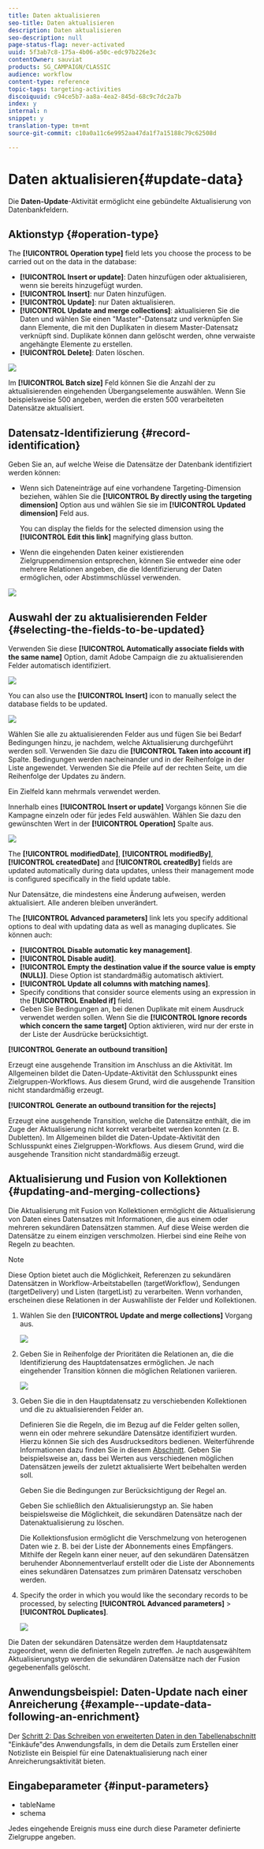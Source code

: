 ```yaml
---
title: Daten aktualisieren
seo-title: Daten aktualisieren
description: Daten aktualisieren
seo-description: null
page-status-flag: never-activated
uuid: 5f3ab7c8-175a-4b06-a50c-edc97b226e3c
contentOwner: sauviat
products: SG_CAMPAIGN/CLASSIC
audience: workflow
content-type: reference
topic-tags: targeting-activities
discoiquuid: c94ce5b7-aa8a-4ea2-845d-68c9c7dc2a7b
index: y
internal: n
snippet: y
translation-type: tm+mt
source-git-commit: c10a0a11c6e9952aa47da1f7a15188c79c62508d

---
```



# Daten aktualisieren{#update-data}

Die **Daten-Update**-Aktivität ermöglicht eine gebündelte Aktualisierung von Datenbankfeldern.

## Aktionstyp {#operation-type}

The **[!UICONTROL Operation type]** field lets you choose the process to be carried out on the data in the database:

* **[!UICONTROL Insert or update]**: Daten hinzufügen oder aktualisieren, wenn sie bereits hinzugefügt wurden.
* **[!UICONTROL Insert]**: nur Daten hinzufügen.
* **[!UICONTROL Update]**: nur Daten aktualisieren.
* **[!UICONTROL Update and merge collections]**: aktualisieren Sie die Daten und wählen Sie einen &quot;Master&quot;-Datensatz und verknüpfen Sie dann Elemente, die mit den Duplikaten in diesem Master-Datensatz verknüpft sind. Duplikate können dann gelöscht werden, ohne verwaiste angehängte Elemente zu erstellen.
* **[!UICONTROL Delete]**: Daten löschen.

![](assets/s_advuser_update_data_1.png)

Im **[!UICONTROL Batch size]** Feld können Sie die Anzahl der zu aktualisierenden eingehenden Übergangselemente auswählen. Wenn Sie beispielsweise 500 angeben, werden die ersten 500 verarbeiteten Datensätze aktualisiert.

## Datensatz-Identifizierung {#record-identification}

Geben Sie an, auf welche Weise die Datensätze der Datenbank identifiziert werden können:

* Wenn sich Dateneinträge auf eine vorhandene Targeting-Dimension beziehen, wählen Sie die **[!UICONTROL By directly using the targeting dimension]** Option aus und wählen Sie sie im **[!UICONTROL Updated dimension]** Feld aus.

   You can display the fields for the selected dimension using the **[!UICONTROL Edit this link]** magnifying glass button.

* Wenn die eingehenden Daten keiner existierenden Zielgruppendimension entsprechen, können Sie entweder eine oder mehrere Relationen angeben, die die Identifizierung der Daten ermöglichen, oder Abstimmschlüssel verwenden.

![](assets/s_advuser_update_data_2.png)

## Auswahl der zu aktualisierenden Felder {#selecting-the-fields-to-be-updated}

Verwenden Sie diese **[!UICONTROL Automatically associate fields with the same name]** Option, damit Adobe Campaign die zu aktualisierenden Felder automatisch identifiziert.

![](assets/s_advuser_update_data_3b.png)

You can also use the **[!UICONTROL Insert]** icon to manually select the database fields to be updated.

![](assets/s_advuser_update_data_3.png)

Wählen Sie alle zu aktualisierenden Felder aus und fügen Sie bei Bedarf Bedingungen hinzu, je nachdem, welche Aktualisierung durchgeführt werden soll. Verwenden Sie dazu die **[!UICONTROL Taken into account if]** Spalte. Bedingungen werden nacheinander und in der Reihenfolge in der Liste angewendet. Verwenden Sie die Pfeile auf der rechten Seite, um die Reihenfolge der Updates zu ändern.

Ein Zielfeld kann mehrmals verwendet werden.

Innerhalb eines **[!UICONTROL Insert or update]** Vorgangs können Sie die Kampagne einzeln oder für jedes Feld auswählen. Wählen Sie dazu den gewünschten Wert in der **[!UICONTROL Operation]** Spalte aus.

![](assets/s_advuser_update_data_5.png)

The **[!UICONTROL modifiedDate]**, **[!UICONTROL modifiedBy]**, **[!UICONTROL createdDate]** and **[!UICONTROL createdBy]** fields are updated automatically during data updates, unless their management mode is configured specifically in the field update table.

Nur Datensätze, die mindestens eine Änderung aufweisen, werden aktualisiert. Alle anderen bleiben unverändert.

The **[!UICONTROL Advanced parameters]** link lets you specify additional options to deal with updating data as well as managing duplicates. Sie können auch:

* **[!UICONTROL Disable automatic key management]**.
* **[!UICONTROL Disable audit]**.
* **[!UICONTROL Empty the destination value if the source value is empty (NULL)]**. Diese Option ist standardmäßig automatisch aktiviert.
* **[!UICONTROL Update all columns with matching names]**.
* Specify conditions that consider source elements using an expression in the **[!UICONTROL Enabled if]** field.
* Geben Sie Bedingungen an, bei denen Duplikate mit einem Ausdruck verwendet werden sollen. Wenn Sie die **[!UICONTROL Ignore records which concern the same target]** Option aktivieren, wird nur der erste in der Liste der Ausdrücke berücksichtigt.

**[!UICONTROL Generate an outbound transition]**

Erzeugt eine ausgehende Transition im Anschluss an die Aktivität. Im Allgemeinen bildet die Daten-Update-Aktivität den Schlusspunkt eines Zielgruppen-Workflows. Aus diesem Grund, wird die ausgehende Transition nicht standardmäßig erzeugt.

**[!UICONTROL Generate an outbound transition for the rejects]**

Erzeugt eine ausgehende Transition, welche die Datensätze enthält, die im Zuge der Aktualisierung nicht korrekt verarbeitet werden konnten (z. B. Dubletten). Im Allgemeinen bildet die Daten-Update-Aktivität den Schlusspunkt eines Zielgruppen-Workflows. Aus diesem Grund, wird die ausgehende Transition nicht standardmäßig erzeugt.

## Aktualisierung und Fusion von Kollektionen {#updating-and-merging-collections}

Die Aktualisierung mit Fusion von Kollektionen ermöglicht die Aktualisierung von Daten eines Datensatzes mit Informationen, die aus einem oder mehreren sekundären Datensätzen stammen. Auf diese Weise werden die Datensätze zu einem einzigen verschmolzen. Hierbei sind eine Reihe von Regeln zu beachten.

>[!NOTE]
>
>Diese Option bietet auch die Möglichkeit, Referenzen zu sekundären Datensätzen in Workflow-Arbeitstabellen (targetWorkflow), Sendungen (targetDelivery) und Listen (targetList) zu verarbeiten. Wenn vorhanden, erscheinen diese Relationen in der Auswahlliste der Felder und Kollektionen.

1. Wählen Sie den **[!UICONTROL Update and merge collections]** Vorgang aus.

   ![](assets/update_and_merge_collections1.png)

1. Geben Sie in Reihenfolge der Prioritäten die Relationen an, die die Identifizierung des Hauptdatensatzes ermöglichen. Je nach eingehender Transition können die möglichen Relationen variieren.

   ![](assets/update_and_merge_collections2.png)

1. Geben Sie die in den Hauptdatensatz zu verschiebenden Kollektionen und die zu aktualisierenden Felder an.

   Definieren Sie die Regeln, die im Bezug auf die Felder gelten sollen, wenn ein oder mehrere sekundäre Datensätze identifiziert wurden. Hierzu können Sie sich des Ausdruckseditors bedienen. Weiterführende Informationen dazu finden Sie in diesem [Abschnitt](../../platform/using/defining-filter-conditions.md#building-expressions). Geben Sie beispielsweise an, dass bei Werten aus verschiedenen möglichen Datensätzen jeweils der zuletzt aktualisierte Wert beibehalten werden soll.

   Geben Sie die Bedingungen zur Berücksichtigung der Regel an.

   Geben Sie schließlich den Aktualisierungstyp an. Sie haben beispielsweise die Möglichkeit, die sekundären Datensätze nach der Datenaktualisierung zu löschen.

   Die Kollektionsfusion ermöglicht die Verschmelzung von heterogenen Daten wie z. B. bei der Liste der Abonnements eines Empfängers. Mithilfe der Regeln kann einer neuer, auf den sekundären Datensätzen beruhender Abonnementverlauf erstellt oder die Liste der Abonnements eines sekundären Datensatzes zum primären Datensatz verschoben werden.

1. Specify the order in which you would like the secondary records to be processed, by selecting **[!UICONTROL Advanced parameters]** > **[!UICONTROL Duplicates]**.

   ![](assets/update_and_merge_collections3.png)

Die Daten der sekundären Datensätze werden dem Hauptdatensatz zugeordnet, wenn die definierten Regeln zutreffen. Je nach ausgewähltem Aktualisierungstyp werden die sekundären Datensätze nach der Fusion gegebenenfalls gelöscht.

## Anwendungsbeispiel: Daten-Update nach einer Anreicherung {#example--update-data-following-an-enrichment}

Der [Schritt 2: Das Schreiben von erweiterten Daten in den Tabellenabschnitt](../../workflow/using/creating-a-summary-list.md#step-2--writing-enriched-data-to-the--purchases--table) &quot;Einkäufe&quot;des Anwendungsfalls, in dem die Details zum Erstellen einer Notizliste ein Beispiel für eine Datenaktualisierung nach einer Anreicherungsaktivität bieten.

## Eingabeparameter {#input-parameters}

* tableName
* schema

Jedes eingehende Ereignis muss eine durch diese Parameter definierte Zielgruppe angeben.

